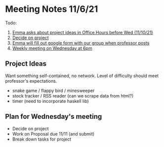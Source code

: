# Meeting Notes 11/6/21

Todo:

1. [Emma asks about project ideas in Office Hours before Wed (11/10/21)](#1)
2. [Decide on project](#2)
3. [Emma will fill out google form with our group when professor posts](#3)
4. [Weekly meeting on Wednesday at 6pm](#4)

<a name="1"></a>
## Project Ideas
Want something self-contained, no network. Level of difficulty should meet professor's expectations.
- snake game / flappy bird / minesweeper
- stock tracker / RSS reader (can we scrape data from html?)
- timer (need to incorporate haskell lib)

<a name="4"></a>
## Plan for Wednesday's meeting
- Decide on project
- Work on Proposal due 11/11 (and submit)
- Break down tasks for project
